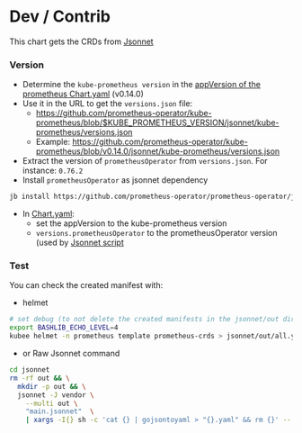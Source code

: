 # Dev / Contrib 


This chart gets the CRDs from [Jsonnet](jsonnet/main.jsonnet)
### Version

* Determine the `kube-prometheus version` in the [appVersion of the prometheus Chart.yaml](../prometheus/Chart.yaml) (v0.14.0)
* Use it in the URL to get the `versions.json` file:
    * https://github.com/prometheus-operator/kube-prometheus/blob/$KUBE_PROMETHEUS_VERSION/jsonnet/kube-prometheus/versions.json
    * Example: https://github.com/prometheus-operator/kube-prometheus/blob/v0.14.0/jsonnet/kube-prometheus/versions.json
* Extract the version of `prometheusOperator` from `versions.json`. For instance: `0.76.2`
* Install `prometheusOperator` as jsonnet dependency
```bash
jb install https://github.com/prometheus-operator/prometheus-operator/jsonnet/prometheus-operator@v0.76.2
```
* In [Chart.yaml](Chart.yaml):
    * set the appVersion to the kube-prometheus version
    * `versions.prometheusOperator` to the prometheusOperator version (used by [Jsonnet script](jsonnet/main.jsonnet)

### Test

You can check the created manifest with:
* helmet
```bash
# set debug (to not delete the created manifests in the jsonnet/out directory)
export BASHLIB_ECHO_LEVEL=4
kubee helmet -n prometheus template prometheus-crds > jsonnet/out/all.yaml
```
* or Raw Jsonnet command
```bash
cd jsonnet
rm -rf out && \
  mkdir -p out && \
  jsonnet -J vendor \
    --multi out \
    "main.jsonnet"  \
    | xargs -I{} sh -c 'cat {} | gojsontoyaml > "{}.yaml" && rm {}' -- {}
```
